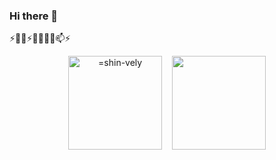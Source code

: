 ### Hi there 👋
⚡🔭😄⚡🌱👯🤔💬📫⚡

<p align="center"><img align="center" height="150" src="https://github-readme-stats.vercel.app/api?username=shin-vely&show_icons=true" alt="=shin-vely" />&nbsp;
&nbsp;
<img align="center" height="150" src="https://github-readme-stats.vercel.app/api/top-langs/?username=shin-vely&layout=compact" /><p/>


